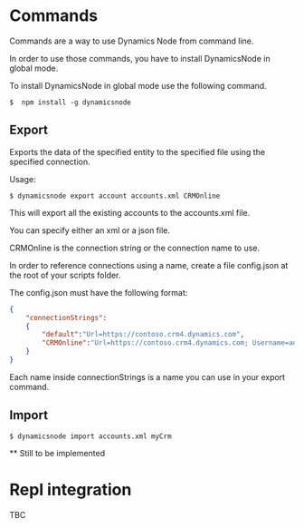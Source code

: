 # Commands
Commands are a way to use Dynamics Node from command line. 

In order to use those commands, you have to install DynamicsNode in global mode. 

To install DynamicsNode in global mode use the following command.
```
$  npm install -g dynamicsnode
```


## Export
Exports the data of the specified entity to the specified file using the specified connection. 

Usage:

```
$ dynamicsnode export account accounts.xml CRMOnline
```

This will export all the existing accounts to the accounts.xml file.

You can specify either an xml or a json file.

CRMOnline is the connection string or the connection name to use. 

In order to reference connections using a name, create a file config.json at the root of your scripts folder.

The config.json must have the following format:
```json
{
	"connectionStrings":
	{
		"default":"Url=https://contoso.crm4.dynamics.com",
		"CRMOnline":"Url=https://contoso.crm4.dynamics.com; Username=admin@contoso.onmicrosoft.com; Password=YourPassword;"
	}
}
```
Each name inside connectionStrings is a name you can use in your export command.

## Import
```
$ dynamicsnode import accounts.xml myCrm
```
** Still to be implemented


# Repl integration
TBC